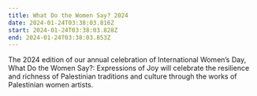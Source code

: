 ```yaml
---
title: What Do the Women Say? 2024
date: 2024-01-24T03:38:03.816Z
start: 2024-01-24T03:38:03.828Z
end: 2024-01-24T03:38:03.853Z
---
```

The 2024 edition of our annual celebration of International Women’s Day, What Do the Women Say?: Expressions of Joy will celebrate the resilience and richness of Palestinian traditions and culture through the works of Palestinian women artists.